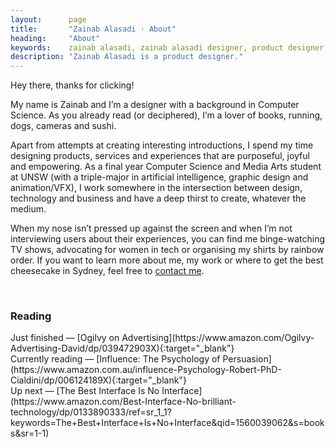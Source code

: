 ```yaml
---
layout:      page
title:       "Zainab Alasadi · About"
heading:     "About"
keywords:    zainab alasadi, zainab alasadi designer, product designer, sydney, computer science, designer unsw, zainab, ux, design
description: "Zainab Alasadi is a product designer."
---
```



<div class="{{ site.site-intro }} {{ site.site-intro-margin }}" markdown="1">
Hey there, thanks for clicking!

My name is Zainab and I’m a designer with a background in Computer Science. As you already read (or deciphered), I’m a lover of books, running, dogs, cameras and sushi.

Apart from attempts at creating interesting introductions, I spend my time designing products, services and experiences that are purposeful, joyful and empowering. As a final year Computer Science and Media Arts student at UNSW (with a triple-major in artificial intelligence, graphic design and animation/VFX), I work somewhere in the intersection between design, technology and business and have a deep thirst to create, whatever the medium.

When my nose isn’t pressed up against the screen and when I’m not interviewing users about their experiences, you can find me binge-watching TV shows, advocating for women in tech or organising my shirts by rainbow order. If you want to learn more about me, my work or where to get the best cheesecake in Sydney, feel free to [contact me](mailto:hello@zainabalasadi.com).

<br>
<h3 class="{{ site.site-text-overline }}">Reading</h3>
Just finished — [Ogilvy on Advertising](https://www.amazon.com/Ogilvy-Advertising-David/dp/039472903X){:target="_blank"}
<br>
Currently reading — [Influence: The Psychology of Persuasion](https://www.amazon.com.au/influence-Psychology-Robert-PhD-Cialdini/dp/006124189X){:target="_blank"}
<br>
Up next — [The Best Interface Is No Interface](https://www.amazon.com/Best-Interface-No-brilliant-technology/dp/0133890333/ref=sr_1_1?keywords=The+Best+Interface+Is+No+Interface&qid=1560039062&s=books&sr=1-1)
</div>

<div class="{{ site.site-intro-space }}" markdown="1">
</div>